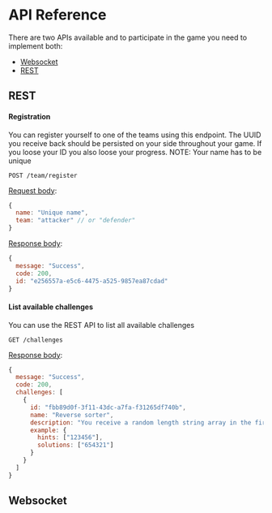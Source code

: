 # API Reference

There are two APIs available and to participate in the game you need to implement both:

* [Websocket](#websocket)
* [REST](#rest)

## REST

#### Registration

You can register yourself to one of the teams using this endpoint. The UUID you receive back should be persisted on your side throughout your game. If you loose your ID you also loose your progress.
NOTE: Your name has to be unique

```
POST /team/register
```

[Request body](../core/engine/dto/register.go):
```js
{
  name: "Unique name",
  team: "attacker" // or "defender"
}
```

[Response body](../core/engine/dto/register.go):
```js
{
  message: "Success",
  code: 200,
  id: "e256557a-e5c6-4475-a525-9857ea87cdad"
}
```

#### List available challenges

You can use the REST API to list all available challenges

```
GET /challenges
```

[Response body](../core/engine/dto/challenge.go):
```js
{
  message: "Success",
  code: 200,
  challenges: [
    {
      id: "fbb89d0f-3f11-43dc-a7fa-f31265df740b",
      name: "Reverse sorter",
      description: "You receive a random length string array in the first parameter of the hints. Your aim is to change the order of the array and send it back as the first parameter of the solution array",
      example: {
        hints: ["123456"],
        solutions: ["654321"]
      }
    }
  ]
}
```

## Websocket
